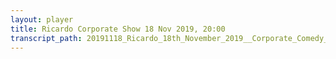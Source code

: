 ```yaml
---
layout: player
title: Ricardo Corporate Show 18 Nov 2019, 20:00
transcript_path: 20191118_Ricardo_18th_November_2019__Corporate_Comedy_Fail
---
```

